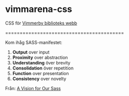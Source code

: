 # vimmarena-css
CSS för [Vimmerby biblioteks webb](http://bibliotek.vimmerby.se/)

=========================================

Kom ihåg SASS-manifestet: 

1. **Output** over input
2. **Proximity** over abstraction
3. **Understanding** över brevity
4. **Consolidation** över repetition
5. **Function** over presentation
6. **Consistency** over novelty

Från: [A Vision for Our Sass](http://alistapart.com/article/a-vision-for-our-sass)
